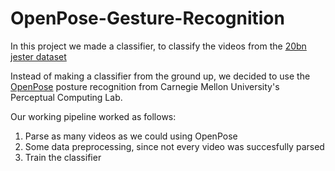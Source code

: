 # OpenPose-Gesture-Recognition

In this project we made a classifier, to classify the videos from the [20bn jester dataset](https://20bn.com/datasets/jester)

Instead of making a classifier from the ground up, we decided to use the [OpenPose](https://github.com/CMU-Perceptual-Computing-Lab/openpose/) posture recognition from Carnegie Mellon University's Perceptual Computing Lab.

Our working pipeline worked as follows:
1. Parse as many videos as we could using OpenPose
2. Some data preprocessing, since not every video was succesfully parsed
3. Train the classifier


